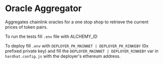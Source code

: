 # Oracle Aggregator

Aggregates chainlink oracles for a one stop shop to retrieve the current prices of token pairs.

To run the tests fill `.env` file with ALCHEMY_ID

To deploy fill `.env` with `DEPLOYER_PK_MAINNET | DEPLOYER_PK_RINKEBY` (0x prefixed private key) and fill the `DEPLOYER_MAINNET | DEPLOYER_RINKEBY` var in `hardhat.config.js` with the deployer's ethereum address.
